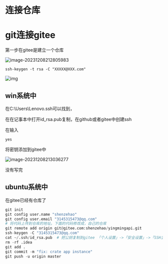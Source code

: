 # 连接仓库

# git连接gitee

第一步在gitee是建立一个仓库

![image-20231208212805983](D:\笔记\git配置远程仓库\assets\image-20231208212805983.png)



```
ssh-keygen -t rsa -C "XXXXX@XXX.com"
```

![img](D:\笔记\git配置远程仓库\assets\1745115-20200222170622669-1668407453.png)

## win系统中

在C:\Users\Lenovo\.ssh可以找到，

在在记事本中打开id_rsa.pub复制，在github或者gitee中创建ssh

在输入

```
yes
```

将密钥添加到gitee中

![image-20231208213036277](D:\笔记\git配置远程仓库\assets\image-20231208213036277.png)

没有写完

## ubuntu系统中

在gitee已经有仓库了

```python
git init
git config user.name "shenzehao"
git config user.email "3145315473@qq.com"
# 将代码上传到仓库的地址。下面的代码修改成，自己的仓库
git remote add origin git@gitee.com:shenzehao/yingmingapi.git
ssh-keygen -C "3145315473@qq.com"
cat ~/.ssh/id_rsa.pub  # 把公钥复制到gitee 「个人设置」->「安全设置」->「SSH公钥」->「添加公钥」
rm -rf .idea
git add .
git commit -m "fix: crate app instance"
git push -u origin master
```











